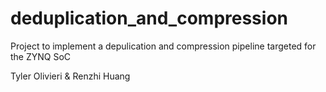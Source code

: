 # deduplication_and_compression
Project to implement a depulication and compression pipeline targeted for the ZYNQ SoC

Tyler Olivieri & Renzhi Huang 